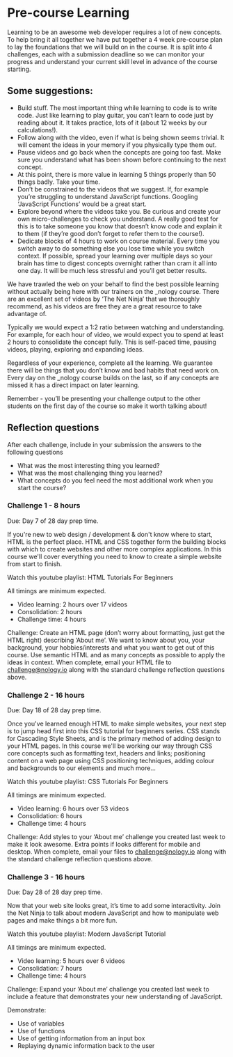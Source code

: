 # Pre-course Learning

Learning to be an awesome web developer requires a lot of new concepts. To help bring it all together we have put together a 4 week pre-course plan to lay the foundations that we will build on in the course. It is split into 4 challenges, each with a submission deadline so we can monitor your progress and understand your current skill level in advance of the course starting.

## Some suggestions:

-   Build stuff. The most important thing while learning to code is to write code. Just like learning to play guitar, you can’t learn to code just by reading about it. It takes practice, lots of it (about 12 weeks by our calculations!).
-   Follow along with the video, even if what is being shown seems trivial. It will cement the ideas in your memory if you physically type them out.
-   Pause videos and go back when the concepts are going too fast. Make sure you understand what has been shown before continuing to the next concept.
-   At this point, there is more value in learning 5 things properly than 50 things badly. Take your time.
-   Don’t be constrained to the videos that we suggest. If, for example you’re struggling to understand JavaScript functions. Googling ‘JavaScript Functions’ would be a great start.
-   Explore beyond where the videos take you. Be curious and create your own micro-challenges to check you understand. A really good test for this is to take someone you know that doesn’t know code and explain it to them (if they’re good don’t forget to refer them to the course!).
-   Dedicate blocks of 4 hours to work on course material. Every time you switch away to do something else you lose time while you switch context. If possible, spread your learning over multiple days so your brain has time to digest concepts overnight rather than cram it all into one day. It will be much less stressful and you’ll get better results.

We have trawled the web on your behalf to find the best possible learning without actually being here with our trainers on the \_nology course. There are an excellent set of videos by ‘The Net Ninja’ that we thoroughly recommend, as his videos are free they are a great resource to take advantage of.

Typically we would expect a 1:2 ratio between watching and understanding. For example, for each hour of video, we would expect you to spend at least 2 hours to consolidate the concept fully. This is self-paced time, pausing videos, playing, exploring and expanding ideas.

Regardless of your experience, complete all the learning. We guarantee there will be things that you don’t know and bad habits that need work on. Every day on the \_nology course builds on the last, so if any concepts are missed it has a direct impact on later learning.

Remember - you’ll be presenting your challenge output to the other students on the first day of the course so make it worth talking about!

## Reflection questions

After each challenge, include in your submission the answers to the following questions

-   What was the most interesting thing you learned?
-   What was the most challenging thing you learned?
-   What concepts do you feel need the most additional work when you start the course?

### Challenge 1 - 8 hours

Due: Day 7 of 28 day prep time.

If you're new to web design / development & don't know where to start, HTML is the perfect place. HTML and CSS together form the building blocks with which to create websites and other more complex applications. In this course we'll cover everything you need to know to create a simple website from start to finish.

Watch this youtube playlist: HTML Tutorials For Beginners

All timings are minimum expected.

-   Video learning: 2 hours over 17 videos
-   Consolidation: 2 hours
-   Challenge time: 4 hours

Challenge: Create an HTML page (don’t worry about formatting, just get the HTML right) describing ‘About me’. We want to know about you, your background, your hobbies/interests and what you want to get out of this course. Use semantic HTML and as many concepts as possible to apply the ideas in context. When complete, email your HTML file to challenge@nology.io along with the standard challenge reflection questions above.

### Challenge 2 - 16 hours

Due: Day 18 of 28 day prep time.

Once you've learned enough HTML to make simple websites, your next step is to jump head first into this CSS tutorial for beginners series. CSS stands for Cascading Style Sheets, and is the primary method of adding design to your HTML pages. In this course we'll be working our way through CSS core concepts such as formatting text, headers and links; positioning content on a web page using CSS positioning techniques, adding colour and backgrounds to our elements and much more...

Watch this youtube playlist: CSS Tutorials For Beginners

All timings are minimum expected.

-   Video learning: 6 hours over 53 videos
-   Consolidation: 6 hours
-   Challenge time: 4 hours

Challenge: Add styles to your ‘About me’ challenge you created last week to make it look awesome. Extra points if looks different for mobile and desktop. When complete, email your files to challenge@nology.io along with the standard challenge reflection questions above.

### Challenge 3 - 16 hours

Due: Day 28 of 28 day prep time.

Now that your web site looks great, it’s time to add some interactivity. Join the Net Ninja to talk about modern JavaScript and how to manipulate web pages and make things a bit more fun.

Watch this youtube playlist: Modern JavaScript Tutorial

All timings are minimum expected.

-   Video learning: 5 hours over 6 videos
-   Consolidation: 7 hours
-   Challenge time: 4 hours

Challenge: Expand your ‘About me’ challenge you created last week to include a feature that demonstrates your new understanding of JavaScript.

Demonstrate:

-   Use of variables
-   Use of functions
-   Use of getting information from an input box
-   Replaying dynamic information back to the user
